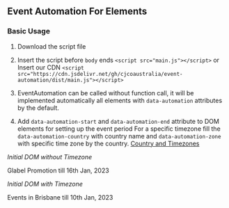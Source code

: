 ## Event Automation For Elements

### Basic Usage

1. Download the script file

2. Insert the script before `body` ends
	`<script src="main.js"></script>`
	or
	Insert our CDN
	`<script src="https://cdn.jsdelivr.net/gh/cjcoaustralia/event-automation/dist/main.js"></script>`

3. EventAutomation can be called without function call, it will be implemented automatically all elements with `data-automation` attributes by the default.

4. Add `data-automation-start` and `data-automation-end` attribute to DOM elements for setting up the event period
For a specific timezone fill the `data-automation-country` with country name and `data-automation-zone` with specific time zone by the country. [Country and Timezones](http://worldtimeapi.org/timezones)
  

*Initial DOM without Timezone*

<div data-automation data-automation-start="01-01-2023 05:35" data-automation-end="15-01-2023 23:59">Glabel Promotion till 16th Jan, 2023</div>

*Initial DOM with Timezone*

<div data-automation data-automation-start="01-01-2023 05:35" data-automation-end="10-01-2023 23:59" data-automation-country="australia" data-automation-zone="brisbane">Events in Brisbane till 10th Jan, 2023</div>